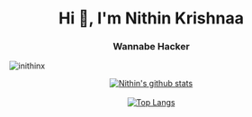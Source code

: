 <h1 align="center">Hi 👋, I'm Nithin Krishnaa</h1>
<h3 align="center">Wannabe Hacker</h3>

<p align="left"> <img src="https://komarev.com/ghpvc/?username=inithinx&label=Profile%20views&color=0e75b6&style=flat" alt="inithinx" /> </p>
<div align="center">
        <a href="https://github.com/inithinx" title="Nithin's Stats"><img alt="Nithin's github stats" src="https://github-readme-stats.vercel.app/api?username=inithinx&count_private=true&include_all_commits=true&show_icons=true&theme=github_dark&hide_border=false&&border_color=30363d"></a><br><br>
        <a href="https://github.com/inithinx" title="Nithin's github stats"><img alt="Top Langs" src="https://github-readme-stats.vercel.app/api/top-langs/?username=mobinjavari&show_icons=true&layout=compact&theme=github_dark&hide_border=false&border_color=30363d&langs_count=100"><a/><br>
    </div><br><br>
